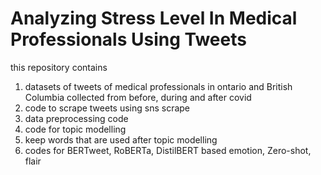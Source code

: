 # Analyzing Stress Level In Medical Professionals Using Tweets
this repository contains
1. datasets of tweets of medical professionals in ontario and British Columbia collected from before, during and after covid 
2. code to scrape tweets using sns scrape
3. data preprocessing code
4. code for topic modelling 
5. keep words that are used after topic modelling
6. codes for BERTweet, RoBERTa, DistilBERT based emotion, Zero-shot, flair
